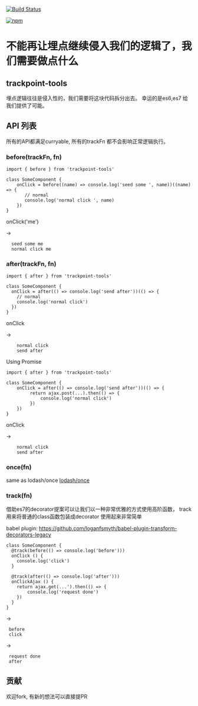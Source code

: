 [![Build Status](https://travis-ci.org/Qquanwei/trackpoint-tools.svg?branch=master)](https://travis-ci.org/Qquanwei/trackpoint-tools)

[![npm](https://img.shields.io/npm/v/trackpoint-tools.svg)](https://www.npmjs.com/package/trackpoint-tools)


# 不能再让埋点继续侵入我们的逻辑了，我们需要做点什么

## trackpoint-tools

埋点逻辑往往是侵入性的，我们需要将这块代码拆分出去。
幸运的是es6,es7 给我们提供了可能。



## API 列表

所有的API都满足curryable, 所有的trackFn 都不会影响正常逻辑执行。

### before(trackFn, fn)

```
import { before } from 'trackpoint-tools'

class SomeComponent {
    onClick = before((name) => console.log('seed some ', name))((name) => {
       // normal
       console.log('normal click ', name)
    })
}
```

onClick('me')

->

```
  seed some me
  normal click me
```

### after(trackFn, fn)

```
import { after } from 'trackpoint-tools'

class SomeComponent {
  onClick = after(() => console.log('send after'))(() => {
    // normal
    console.log('normal click')
  })
}
```

onClick

->

```
    normal click
    send after

```


Using Promise

```
import { after } from 'trackpoint-tools'

class SomeComponent {
    onClick = after(() => console.log('send after'))(() => {
         return ajax.post(...).then(() => {
             console.log('normal click')
         })
    })
}
```

onClick

->

```
    normal click
    send after

```

### once(fn)

same as lodash/once
[lodash/once](https://lodash.com/docs/4.17.4#once)


### track(fn)

借助es7的decorator提案可以让我们以一种非常优雅的方式使用高阶函数， track用来将普通的class函数包装成decorator
使用起来非常简单

babel plugin: https://github.com/loganfsmyth/babel-plugin-transform-decorators-legacy

```
class SomeComponent {
  @track(before(() => console.log('before')))
  onClick () {
    console.log('click')
  }

  @track(after(() => console.log('after')))
  onClickAjax () {
    return ajax.get(...').then(() => {
        console.log('request done')
    })
  }
}
```

->

```
 before
 click
```

->

```
 request done
 after
```

## 贡献

欢迎fork, 有新的想法可以直接提PR
